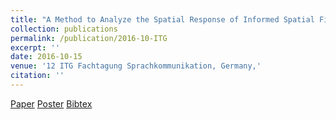```yaml
---
title: "A Method to Analyze the Spatial Response of Informed Spatial Filters"
collection: publications
permalink: /publication/2016-10-ITG
excerpt: ''
date: 2016-10-15
venue: '12 ITG Fachtagung Sprachkommunikation, Germany,'
citation: ''
---
```


[Paper](http://Soumitro-Chakrabarty.github.io/files/16_ITG_paper.pdf)
[Poster](http://Soumitro-Chakrabarty.github.io/files/16_ITG_poster.pdf)
[Bibtex](http://Soumitro-Chakrabarty.github.io/files/16_ITG_bib.tex)